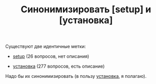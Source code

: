 ﻿---
title: "Синонимизировать [setup] и [установка]"
se.owner.user_id: 559342
se.owner.display_name: "Глеб"
se.owner.link: "https://ru.meta.stackoverflow.com/users/559342/%d0%93%d0%bb%d0%b5%d0%b1"
se.link: "https://ru.meta.stackoverflow.com/questions/13054/%d0%a1%d0%b8%d0%bd%d0%be%d0%bd%d0%b8%d0%bc%d0%b8%d0%b7%d0%b8%d1%80%d0%be%d0%b2%d0%b0%d1%82%d1%8c-setup-%d0%b8-%d1%83%d1%81%d1%82%d0%b0%d0%bd%d0%be%d0%b2%d0%ba%d0%b0"
se.question_id: 13054
se.post_type: question
---
<p>Существуют две идентичные метки:</p>
<ul>
<li><p><a href="https://ru.stackoverflow.com/questions/tagged/setup" class="post-tag" title="показать вопросы с меткой [setup]" aria-label="показать вопросы с меткой [setup]" rel="tag" aria-labelledby="tag-setup-tooltip-container">setup</a> (26 вопросов, нет описания)</p>
</li>
<li><p><a href="https://ru.stackoverflow.com/questions/tagged/%d1%83%d1%81%d1%82%d0%b0%d0%bd%d0%be%d0%b2%d0%ba%d0%b0" class="post-tag" title="показать вопросы с меткой [установка]" aria-label="показать вопросы с меткой [установка]" rel="tag" aria-labelledby="tag-установка-tooltip-container">установка</a> (277 вопросов, есть описание)</p>
</li>
</ul>
<p>Надо бы их синонимизировать (в пользу <a href="https://ru.stackoverflow.com/questions/tagged/%d1%83%d1%81%d1%82%d0%b0%d0%bd%d0%be%d0%b2%d0%ba%d0%b0" class="post-tag" title="показать вопросы с меткой [установка]" aria-label="показать вопросы с меткой [установка]" rel="tag" aria-labelledby="tag-установка-tooltip-container">установка</a>, я полагаю).</p>
